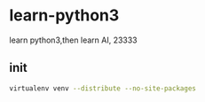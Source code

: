 # learn-python3

learn python3,then learn AI, 23333

## init

```bash
virtualenv venv --distribute --no-site-packages
```
